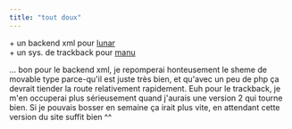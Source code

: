 ```yaml
---
title: "tout doux"
---
```


\+ un backend xml pour [lunar](http://lune.talath.net/~lunar/blog/)  
\+ un sys. de trackback pour [manu](http://perso.all-3rd.net/manu/blog/")

... bon pour le backend xml, je repomperai honteusement le sheme de movable
type parce-qu'il est juste très bien, et qu'avec un peu de php ça devrait
tiender la route relativement rapidement. Euh pour le trackback, je m'en
occuperai plus sérieusement quand j'aurais une version 2 qui tourne bien. Si
je pouvais bosser en semaine ça irait plus vite, en attendant cette version du
site suffit bien ^^

